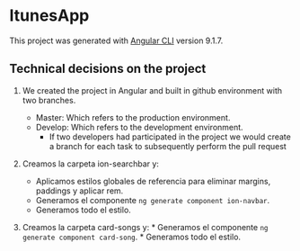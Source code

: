 # ItunesApp

This project was generated with [Angular CLI](https://github.com/angular/angular-cli) version 9.1.7.

## Technical decisions on the project

1. We created the project in Angular and built in github environment with two branches. 
    * Master: Which refers to the production environment.
    * Develop: Which refers to the development environment.
        * If two developers had participated in the project we would create a branch for each task to subsequently perform the pull request
        
 2. Creamos la carpeta ion-searchbar y: 
    * Aplicamos estilos globales de referencia para eliminar margins, paddings y aplicar rem.
    * Generamos el componente `ng generate component ion-navbar`.
    * Generamos todo el estilo.
    
  3. Creamos la carpeta card-songs y: 
    * Generamos el componente `ng generate component card-song`. 
    * Generamos todo el estilo.

